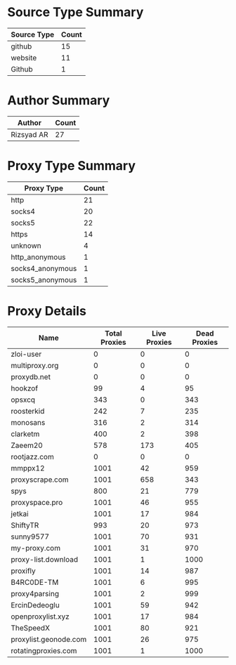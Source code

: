 # Source Type Summary

| Source Type | Count |
|-------------|-------|
| github | 15 |
| website | 11 |
| Github | 1 |


# Author Summary

| Author | Count |
|--------|-------|
| Rizsyad AR | 27 |


# Proxy Type Summary

| Proxy Type | Count |
|------------|-------|
| http | 21 |
| socks4 | 20 |
| socks5 | 22 |
| https | 14 |
| unknown | 4 |
| http_anonymous | 1 |
| socks4_anonymous | 1 |
| socks5_anonymous | 1 |


# Proxy Details

| Name | Total Proxies | Live Proxies | Dead Proxies |
|------|---------------|--------------|---------------|
| zloi-user | 0 | 0 | 0 |
| multiproxy.org | 0 | 0 | 0 |
| proxydb.net | 0 | 0 | 0 |
| hookzof | 99 | 4 | 95 |
| opsxcq | 343 | 0 | 343 |
| roosterkid | 242 | 7 | 235 |
| monosans | 316 | 2 | 314 |
| clarketm | 400 | 2 | 398 |
| Zaeem20 | 578 | 173 | 405 |
| rootjazz.com | 0 | 0 | 0 |
| mmppx12 | 1001 | 42 | 959 |
| proxyscrape.com | 1001 | 658 | 343 |
| spys | 800 | 21 | 779 |
| proxyspace.pro | 1001 | 46 | 955 |
| jetkai | 1001 | 17 | 984 |
| ShiftyTR | 993 | 20 | 973 |
| sunny9577 | 1001 | 70 | 931 |
| my-proxy.com | 1001 | 31 | 970 |
| proxy-list.download | 1001 | 1 | 1000 |
| proxifly | 1001 | 14 | 987 |
| B4RC0DE-TM | 1001 | 6 | 995 |
| proxy4parsing | 1001 | 2 | 999 |
| ErcinDedeoglu | 1001 | 59 | 942 |
| openproxylist.xyz | 1001 | 17 | 984 |
| TheSpeedX | 1001 | 80 | 921 |
| proxylist.geonode.com | 1001 | 26 | 975 |
| rotatingproxies.com | 1001 | 1 | 1000 |
